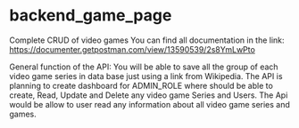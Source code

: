 # backend_game_page
Complete CRUD of video games 
You can find all documentation in the link:
https://documenter.getpostman.com/view/13590539/2s8YmLwPto

General function of the API:
You will be able to save all the group of each video game series in data base just using a link from Wikipedia. The API is planning to create dashboard for ADMIN_ROLE 
where should be able to create, Read, Update and Delete any video game Series and Users. The Api would be allow to user read any information about all video 
game series and games. 



